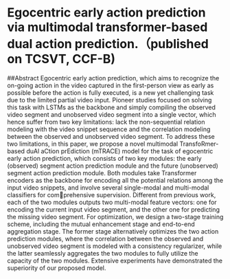 # Egocentric early action prediction via multimodal transformer-based dual action prediction.（published on TCSVT, CCF-B)
##Abstract
Egocentric early action prediction, which aims to recognize the on-going action in the video captured in the first-person view as early as possible before the action is fully executed, is a new yet challenging task due to the limited partial video input. Pioneer studies focused on solving this task with LSTMs as the backbone and simply compiling the observed video segment and unobserved video segment into a single vector, which hence suffer from two key limitations: lack the non-sequential relation modeling with the video snippet sequence and the correlation modeling between the observed and unobserved video segment. To address these two limitations, in this paper, we propose a novel multimodal TransfoRmer-based duAl aCtion prEdiction (mTRACE) model for the task of egocentric early action prediction, which consists of two key modules: the early (observed) segment action prediction module and the future (unobserved) segment action prediction module. Both modules take Transformer encoders as the backbone for encoding all the potential relations among the input video snippets, and involve several single-modal and multi-modal classifiers for comprehensive supervision. Different from previous work, each of the two modules outputs two multi-modal feature vectors: one for encoding the current input video segment, and the other one for predicting the missing video segment. For optimization, we design a two-stage training scheme, including the mutual enhancement stage and end-to-end aggregation stage. The former stage alternatively optimizes the two action prediction modules, where the correlation between the observed and unobserved video segment is modeled with a consistency regularizer, while the latter seamlessly aggregates the two modules to fully utilize the capacity of the two modules. Extensive experiments have demonstrated the superiority of our proposed model.
